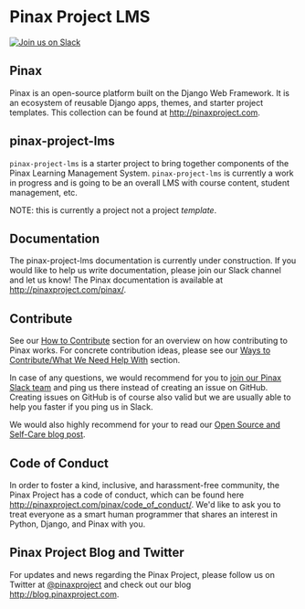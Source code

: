 Pinax Project LMS
===================

[![Join us on Slack](http://slack.pinaxproject.com/badge.svg)](http://slack.pinaxproject.com/)

Pinax
-------

Pinax is an open-source platform built on the Django Web Framework. It is an ecosystem of reusable Django apps, themes, and starter project templates. 
This collection can be found at http://pinaxproject.com.


pinax-project-lms
-------------------

`pinax-project-lms` is a starter project to bring together components of the Pinax Learning Management System.
`pinax-project-lms` is currently a work in progress and is going to be an overall LMS with course content, student management, etc.

NOTE: this is currently a project not a project *template*.


Documentation
--------------

The pinax-project-lms documentation is currently under construction. If you would like to help us write documentation, please join our Slack channel and let us know! The Pinax documentation is available at http://pinaxproject.com/pinax/.


Contribute
----------------

See our [How to Contribute](http://pinaxproject.com/pinax/how_to_contribute/) section for an overview on how contributing to Pinax works. For concrete contribution ideas, please see our [Ways to Contribute/What We Need Help With](http://pinaxproject.com/pinax/ways_to_contribute/) section.

In case of any questions, we would recommend for you to [join our Pinax Slack team](http://slack.pinaxproject.com) and ping us there instead of creating an issue on GitHub. Creating issues on GitHub is of course also valid but we are usually able to help you faster if you ping us in Slack.

We would also highly recommend for your to read our [Open Source and Self-Care blog post](http://blog.pinaxproject.com/2016/01/19/open-source-and-self-care/).  


Code of Conduct
----------------

In order to foster a kind, inclusive, and harassment-free community, the Pinax Project has a code of conduct, which can be found here  http://pinaxproject.com/pinax/code_of_conduct/. 
We'd like to ask you to treat everyone as a smart human programmer that shares an interest in Python, Django, and Pinax with you.


Pinax Project Blog and Twitter
-------------------------------
For updates and news regarding the Pinax Project, please follow us on Twitter at [@pinaxproject](https://twitter.com/pinaxproject) and check out our blog http://blog.pinaxproject.com.
